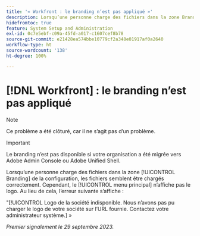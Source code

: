 ```yaml
---
title: '« Workfront : le branding n’est pas appliqué »'
description: Lorsqu’une personne charge des fichiers dans la zone Branding de la configuration, les fichiers semblent être chargés correctement. Cependant, le menu principal n’affiche pas le logo. Au lieu de cela, un message d’erreur s’affiche.
hidefromtoc: true
feature: System Setup and Administration
exl-id: 0c7e5ebf-c09a-45fd-a017-c1607cef8b78
source-git-commit: e21428ea574bbe10779cf2a348e01917af0a2640
workflow-type: ht
source-wordcount: '138'
ht-degree: 100%

---
```


# [!DNL Workfront] : le branding n’est pas appliqué

>[!NOTE]
>
>Ce problème a été clôturé, car il ne s’agit pas d’un problème.

>[!IMPORTANT]
>
>Le branding n’est pas disponible si votre organisation a été migrée vers Adobe Admin Console ou Adobe Unified Shell.

Lorsqu’une personne charge des fichiers dans la zone [!UICONTROL Branding] de la configuration, les fichiers semblent être chargés correctement. Cependant, le [!UICONTROL menu principal] n’affiche pas le logo. Au lieu de cela, l’erreur suivante s’affiche :

&quot;[!UICONTROL Logo de la société indisponible. Nous n’avons pas pu charger le logo de votre société sur l’URL fournie. Contactez votre administrateur système.] »

_Premier signalement le 29 septembre 2023._
